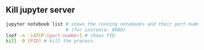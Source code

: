 ## Kill jupyter server
```bash
jupyter notebook list # shows the running notebooks and their port-numbers
                      # (for instance: 8080)
lsof -n -i4TCP:[port-number] # shows PID.
kill -9 [PID] # kill the process.
```
